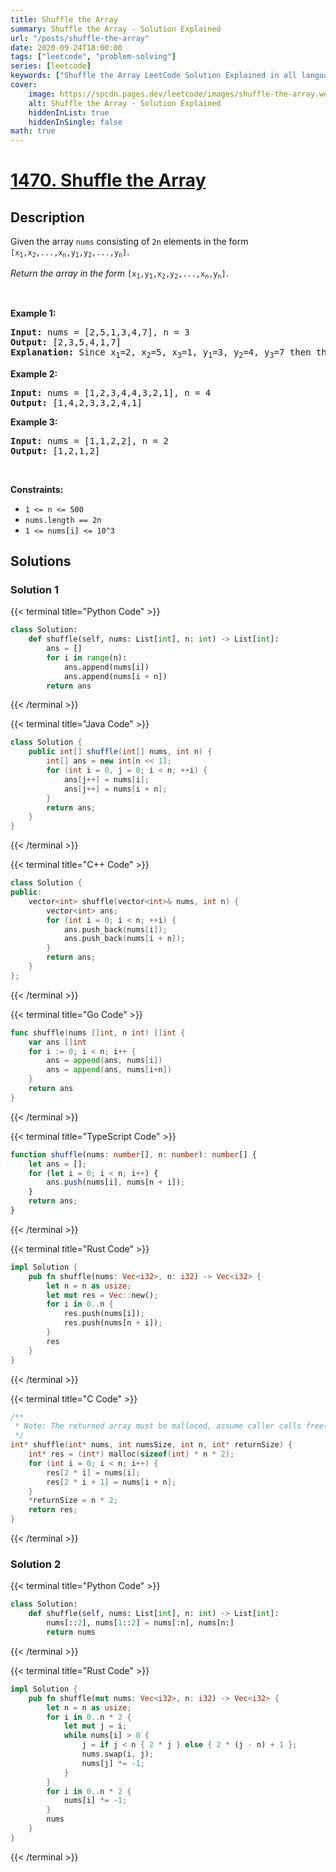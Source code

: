 ```yaml
---
title: Shuffle the Array
summary: Shuffle the Array - Solution Explained
url: "/posts/shuffle-the-array"
date: 2020-09-24T18:00:00
tags: ["leetcode", "problem-solving"]
series: [leetcode]
keywords: ["Shuffle the Array LeetCode Solution Explained in all languages", "1470", "leetcode question 1470", "Shuffle the Array", "LeetCode", "leetcode solution in Python3 C++ Java Go PHP Ruby Swift TypeScript Rust C# JavaScript C", "GeeksforGeeks", "InterviewBit", "Coding Ninjas", "HackerRank", "HackerEarth", "CodeChef", "TopCoder", "AlgoExpert", "freeCodeCamp", "Codeforces", "GitHub", "AtCoder", "Samir Paul"]
cover:
    image: https://spcdn.pages.dev/leetcode/images/shuffle-the-array.webp
    alt: Shuffle the Array - Solution Explained
    hiddenInList: true
    hiddenInSingle: false
math: true
---
```



# [1470. Shuffle the Array](https://leetcode.com/problems/shuffle-the-array)


## Description

<p>Given the array <code>nums</code> consisting of <code>2n</code> elements in the form <code>[x<sub>1</sub>,x<sub>2</sub>,...,x<sub>n</sub>,y<sub>1</sub>,y<sub>2</sub>,...,y<sub>n</sub>]</code>.</p>

<p><em>Return the array in the form</em> <code>[x<sub>1</sub>,y<sub>1</sub>,x<sub>2</sub>,y<sub>2</sub>,...,x<sub>n</sub>,y<sub>n</sub>]</code>.</p>

<p>&nbsp;</p>
<p><strong class="example">Example 1:</strong></p>

<pre>
<strong>Input:</strong> nums = [2,5,1,3,4,7], n = 3
<strong>Output:</strong> [2,3,5,4,1,7] 
<strong>Explanation:</strong> Since x<sub>1</sub>=2, x<sub>2</sub>=5, x<sub>3</sub>=1, y<sub>1</sub>=3, y<sub>2</sub>=4, y<sub>3</sub>=7 then the answer is [2,3,5,4,1,7].
</pre>

<p><strong class="example">Example 2:</strong></p>

<pre>
<strong>Input:</strong> nums = [1,2,3,4,4,3,2,1], n = 4
<strong>Output:</strong> [1,4,2,3,3,2,4,1]
</pre>

<p><strong class="example">Example 3:</strong></p>

<pre>
<strong>Input:</strong> nums = [1,1,2,2], n = 2
<strong>Output:</strong> [1,2,1,2]
</pre>

<p>&nbsp;</p>
<p><strong>Constraints:</strong></p>

<ul>
	<li><code>1 &lt;= n &lt;= 500</code></li>
	<li><code>nums.length == 2n</code></li>
	<li><code>1 &lt;= nums[i] &lt;= 10^3</code></li>
</ul>

## Solutions

### Solution 1

<!-- tabs:start -->

{{< terminal title="Python Code" >}}
```python
class Solution:
    def shuffle(self, nums: List[int], n: int) -> List[int]:
        ans = []
        for i in range(n):
            ans.append(nums[i])
            ans.append(nums[i + n])
        return ans
```
{{< /terminal >}}

{{< terminal title="Java Code" >}}
```java
class Solution {
    public int[] shuffle(int[] nums, int n) {
        int[] ans = new int[n << 1];
        for (int i = 0, j = 0; i < n; ++i) {
            ans[j++] = nums[i];
            ans[j++] = nums[i + n];
        }
        return ans;
    }
}
```
{{< /terminal >}}

{{< terminal title="C++ Code" >}}
```cpp
class Solution {
public:
    vector<int> shuffle(vector<int>& nums, int n) {
        vector<int> ans;
        for (int i = 0; i < n; ++i) {
            ans.push_back(nums[i]);
            ans.push_back(nums[i + n]);
        }
        return ans;
    }
};
```
{{< /terminal >}}

{{< terminal title="Go Code" >}}
```go
func shuffle(nums []int, n int) []int {
	var ans []int
	for i := 0; i < n; i++ {
		ans = append(ans, nums[i])
		ans = append(ans, nums[i+n])
	}
	return ans
}
```
{{< /terminal >}}

{{< terminal title="TypeScript Code" >}}
```ts
function shuffle(nums: number[], n: number): number[] {
    let ans = [];
    for (let i = 0; i < n; i++) {
        ans.push(nums[i], nums[n + i]);
    }
    return ans;
}
```
{{< /terminal >}}

{{< terminal title="Rust Code" >}}
```rust
impl Solution {
    pub fn shuffle(nums: Vec<i32>, n: i32) -> Vec<i32> {
        let n = n as usize;
        let mut res = Vec::new();
        for i in 0..n {
            res.push(nums[i]);
            res.push(nums[n + i]);
        }
        res
    }
}
```
{{< /terminal >}}

{{< terminal title="C Code" >}}
```c
/**
 * Note: The returned array must be malloced, assume caller calls free().
 */
int* shuffle(int* nums, int numsSize, int n, int* returnSize) {
    int* res = (int*) malloc(sizeof(int) * n * 2);
    for (int i = 0; i < n; i++) {
        res[2 * i] = nums[i];
        res[2 * i + 1] = nums[i + n];
    }
    *returnSize = n * 2;
    return res;
}
```
{{< /terminal >}}

<!-- tabs:end -->

### Solution 2

<!-- tabs:start -->

{{< terminal title="Python Code" >}}
```python
class Solution:
    def shuffle(self, nums: List[int], n: int) -> List[int]:
        nums[::2], nums[1::2] = nums[:n], nums[n:]
        return nums
```
{{< /terminal >}}

{{< terminal title="Rust Code" >}}
```rust
impl Solution {
    pub fn shuffle(mut nums: Vec<i32>, n: i32) -> Vec<i32> {
        let n = n as usize;
        for i in 0..n * 2 {
            let mut j = i;
            while nums[i] > 0 {
                j = if j < n { 2 * j } else { 2 * (j - n) + 1 };
                nums.swap(i, j);
                nums[j] *= -1;
            }
        }
        for i in 0..n * 2 {
            nums[i] *= -1;
        }
        nums
    }
}
```
{{< /terminal >}}

<!-- tabs:end -->

<!-- end -->
